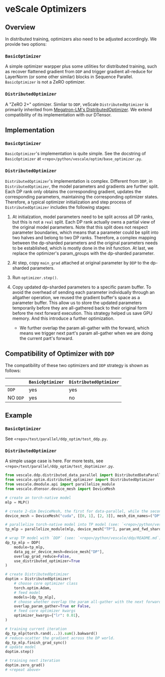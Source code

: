 # veScale Optimizers

## Overview

In distributed training, optimizers also need to be adjusted accordingly. We provide two options:

### `BasicOptimizer`

A simple optimizer warpper plus some utilities for distributed training, such as recover flattened gradient from `DDP` and trigger gradient all-reduce for LayerNorm (or some other similar) blocks in Sequence Parallel. `BasicOptimizer` is not a ZeRO optimizer.

### `DistributedOptimizer`

A "ZeRO 2+" optimizer. Simliar to `DDP`, veScale `DistributedOptimizer` is primarily inherited from [Megatron-LM's DistributedOptimizer](https://github.com/NVIDIA/Megatron-LM/blob/main/megatron/core/optimizer/distrib_optimizer.py). We extend compatibility of its implementation with our DTensor.

## Implementation

### `BasicOptimizer`

`BasicOptimizer`'s implementation is quite simple. See the docstring of `BasicOptimizer` at `<repo>/python/vescale/optim/base_optimizer.py`.

### `DistributedOptimizer`

`DistributedOptimizer`'s implementation is complex. Different from `DDP`, in `DistributedOptimizer`, the model parameters and gradients are further split. Each DP rank only obtains the corresponding gradient, updates the corresponding parameters, maintaining the corresponding optimizer states. Therefore, a typical optimizer initialization and step process of `DistributedOptimizer` includes the following stages:

1. At initialzation, model parameters need to be split across all DP ranks, but this is not a `real` split. Each DP rank actually owns a partial view of the original model parameters. Note that this split does not respect parameter boundaries, which means that a parameter could be split into two halves and belong to two DP ranks. Therefore, a complex mapping between the dp-sharded parameters and the original parameters needs to be established, which is mostly done in the init function. At last, we replace the optimizer's param_groups with the dp-sharded parameter.

2. At step, copy `main_grad` attached at original parameter by `DDP` to the dp-sharded parameters.

3. Run `optimizer.step()`.

4. Copy updated dp-sharded parameters to a specific param buffer. To avoid the overhead of sending each parameter individually through an allgather operation, we reused the gradient buffer's space as a parameter buffer. This allow us to store the updated parameters temporarily before they are all-gathered back to their original form before the next forward execution. This strategy helped us save GPU memory. And this introduce a further optimization.

    - We further overlap the param all-gather with the forward, which means we trigger next part's param all-gather when we are doing the current part's forward.

## Compatibility of Optimizer with `DDP`

The compatibility of these two optimizers and `DDP` strategy is shown as follows:

|          | `BasicOptimizer` | `DistributedOptimizer` |
| -------- | ---------------- | ---------------------- |
| `DDP`    |      yes         |        yes             |
| NO `DDP` |      yes         |         no             |

## Example

### `BasicOptimizer`

See `<repo>/test/parallel/ddp_optim/test_ddp.py`. 

### `DistributedOptimizer`

A simple usage case is here. For more tests, see `<repo>/test/parallel/ddp_optim/test_doptimizer.py`.

```python
from vescale.ddp.distributed_data_parallel import DistributedDataParallel as DDP
from vescale.optim.distributed_optimizer import DistributedOptimizer
from vescale.dmodule.api import parallelize_module
from vescale.dtensor.device_mesh import DeviceMesh

# create an torch-native model
mlp = MLP()

# create 2-dim DeviceMesh, the first for data-parallel, while the second for tensor-parallel.
device_mesh = DeviceMesh("cuda", [[0, 1], [2, 3]], mesh_dim_names=("DP", "TP"))

# parallelize torch-native model into TP model (see: `<repo>/python/vescale/dmodule/README.md`)
tp_mlp = parallelize_module(mlp, device_mesh["TP"], param_and_fwd_sharding_plan)

# wrap TP model with `DDP` (see: `<repo>/python/vescale/ddp/README.md`)
dp_tp_mlp = DDP(
    module=tp_mlp,
    data_pg_or_device_mesh=device_mesh["DP"],
    overlap_grad_reduce=False,
    use_distributed_optimizer=True
)

# create DistributedOptimizer
doptim = DistributedOptimizer(
    # choose core optimizer class
    torch.optim.Adam,
    # feed model
    models=[dp_tp_mlp],
    # choose whether overlap the param all-gather with the next forward for speeding up
    overlap_param_gather=True or False,
    # feed core optimizer kwargs
    optimizer_kwargs={"lr": 0.01},
)

# training current iteration
dp_tp_mlp(torch.rand(...)).sum().bakward()
# reduce-scatter the gradient across the DP world.
dp_tp_mlp.finish_grad_sync()
# update model
doptim.step()

# training next iteration
doptim.zero_grad()
# <repeat above>

```
